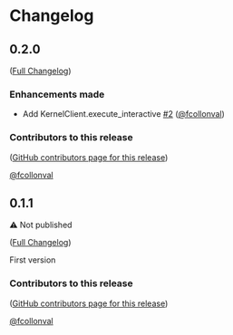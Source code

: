 # Changelog

<!-- <START NEW CHANGELOG ENTRY> -->

## 0.2.0

([Full Changelog](https://github.com/datalayer/jupyter-kernel-client/compare/v0.1.1...4752ca24a3e9d3969619ae079f275814b242d943))

### Enhancements made

- Add KernelClient.execute_interactive [#2](https://github.com/datalayer/jupyter-kernel-client/pull/2) ([@fcollonval](https://github.com/fcollonval))

### Contributors to this release

([GitHub contributors page for this release](https://github.com/datalayer/jupyter-kernel-client/graphs/contributors?from=2024-12-04&to=2024-12-04&type=c))

[@fcollonval](https://github.com/search?q=repo%3Adatalayer%2Fjupyter-kernel-client+involves%3Afcollonval+updated%3A2024-12-04..2024-12-04&type=Issues)

<!-- <END NEW CHANGELOG ENTRY> -->

## 0.1.1

:warning: Not published

([Full Changelog](https://github.com/datalayer/jupyter-kernel-client/compare/66064f9f7afe59b2450fc3a15a2e78f4eb606852))

First version

### Contributors to this release

([GitHub contributors page for this release](https://github.com/datalayer/jupyter-kernel-client/graphs/contributors?from=2024-11-27&to=2024-12-04&type=c))

[@fcollonval](https://github.com/search?q=repo%3Adatalayer%2Fjupyter-kernel-client+involves%3Afcollonval+updated%3A2024-11-27..2024-12-04&type=Issues)
